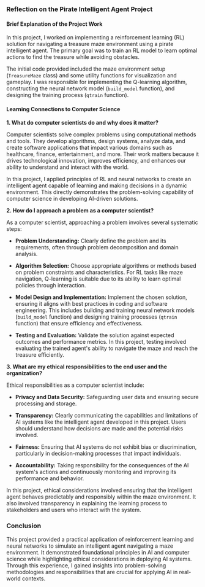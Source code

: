 ### Reflection on the Pirate Intelligent Agent Project

#### Brief Explanation of the Project Work

In this project, I worked on implementing a reinforcement learning (RL) solution for navigating a treasure maze environment using a pirate intelligent agent. The primary goal was to train an RL model to learn optimal actions to find the treasure while avoiding obstacles. 

The initial code provided included the maze environment setup (`TreasureMaze` class) and some utility functions for visualization and gameplay. I was responsible for implementing the Q-learning algorithm, constructing the neural network model (`build_model` function), and designing the training process (`qtrain` function).

#### Learning Connections to Computer Science

**1. What do computer scientists do and why does it matter?**

Computer scientists solve complex problems using computational methods and tools. They develop algorithms, design systems, analyze data, and create software applications that impact various domains such as healthcare, finance, entertainment, and more. Their work matters because it drives technological innovation, improves efficiency, and enhances our ability to understand and interact with the world.

In this project, I applied principles of RL and neural networks to create an intelligent agent capable of learning and making decisions in a dynamic environment. This directly demonstrates the problem-solving capability of computer science in developing AI-driven solutions.

**2. How do I approach a problem as a computer scientist?**

As a computer scientist, approaching a problem involves several systematic steps:

- **Problem Understanding:** Clearly define the problem and its requirements, often through problem decomposition and domain analysis.
  
- **Algorithm Selection:** Choose appropriate algorithms or methods based on problem constraints and characteristics. For RL tasks like maze navigation, Q-learning is suitable due to its ability to learn optimal policies through interaction.

- **Model Design and Implementation:** Implement the chosen solution, ensuring it aligns with best practices in coding and software engineering. This includes building and training neural network models (`build_model` function) and designing training processes (`qtrain` function) that ensure efficiency and effectiveness.

- **Testing and Evaluation:** Validate the solution against expected outcomes and performance metrics. In this project, testing involved evaluating the trained agent's ability to navigate the maze and reach the treasure efficiently.

**3. What are my ethical responsibilities to the end user and the organization?**

Ethical responsibilities as a computer scientist include:

- **Privacy and Data Security:** Safeguarding user data and ensuring secure processing and storage.
  
- **Transparency:** Clearly communicating the capabilities and limitations of AI systems like the intelligent agent developed in this project. Users should understand how decisions are made and the potential risks involved.

- **Fairness:** Ensuring that AI systems do not exhibit bias or discrimination, particularly in decision-making processes that impact individuals.

- **Accountability:** Taking responsibility for the consequences of the AI system's actions and continuously monitoring and improving its performance and behavior.

In this project, ethical considerations involved ensuring that the intelligent agent behaves predictably and responsibly within the maze environment. It also involved transparency in explaining the learning process to stakeholders and users who interact with the system.

### Conclusion

This project provided a practical application of reinforcement learning and neural networks to simulate an intelligent agent navigating a maze environment. It demonstrated foundational principles in AI and computer science while highlighting ethical considerations in deploying AI systems. Through this experience, I gained insights into problem-solving methodologies and responsibilities that are crucial for applying AI in real-world contexts.

